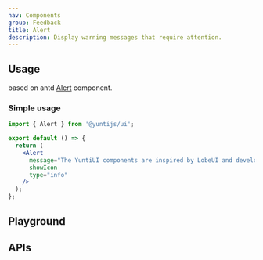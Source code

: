 ```yaml
---
nav: Components
group: Feedback
title: Alert
description: Display warning messages that require attention.
---
```


## Usage

based on antd [Alert](https://ant.design/components/alert-cn/) component.

### Simple usage

```jsx | pure
import { Alert } from '@yuntijs/ui';

export default () => {
  return (
    <Alert
      message="The YuntiUI components are inspired by LobeUI and developed based on Antd components, fully compatible with Antd components, and it is recommended to use antd-style as the default css-in-js styling solution."
      showIcon
      type="info"
    />
  );
};
```

<code src="./demos/index.tsx" center></code>

## Playground

<code src="./demos/Playground.tsx" nopadding></code>

## APIs

<API></API>
